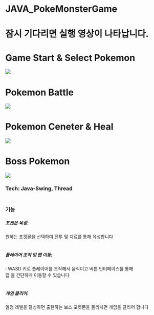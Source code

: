 # JAVA_PokeMonsterGame
<p align ="center">
<h1>잠시 기다리면 실행 영상이 나타납니다.</h1>
<h1>Game Start & Select Pokemon</h1>
<img src = "https://user-images.githubusercontent.com/47212854/185972716-311b1bcd-0589-46b2-aad2-795eb7383366.gif">
</p>
<p align ="center">
<h1>Pokemon Battle</h1>
<img src = "https://user-images.githubusercontent.com/47212854/185973098-a8916a35-976f-4bf5-acb4-86e048be43c8.gif">
<h1>Pokemon Ceneter & Heal</h1>
<img src = "https://user-images.githubusercontent.com/47212854/185973293-8f27ed63-1f94-4e38-b00c-9c37dc2765b5.gif">
<h1>Boss Pokemon</h1>
<img src = "https://user-images.githubusercontent.com/47212854/185975832-e540b23b-efc9-4a36-90a1-63867871afff.gif">
<h3>Tech: Java-Swing, Thread<br></br></h3>
<h3>기능</h3>
<h5>포켓몬 육성:</h5> 원하는 포켓몬을 선택하여 전투 및 치료를 통해 육성합니다<br></br>
<h5>플레이어 조작 및 맵 이동:</h5> : WASD 키로 플레이어를 조작해서 움직이고 버튼 인터페이스를 통해<br>맵
을 간단하게 이동할 수 있습니다<br></br>
<h5>게임 클리어:</h5> 일정 레벨을 달성하면 출현하는 보스 포켓몬을 물리치면 게임을 클리어 합니다<br></br>
</p>

